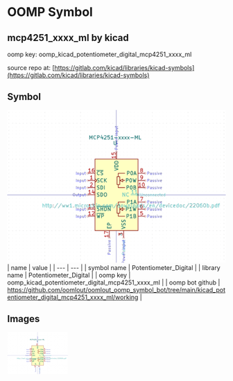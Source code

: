 # OOMP Symbol  
## mcp4251_xxxx_ml  by kicad  
  
oomp key: oomp_kicad_potentiometer_digital_mcp4251_xxxx_ml  
  
source repo at: [https://gitlab.com/kicad/libraries/kicad-symbols](https://gitlab.com/kicad/libraries/kicad-symbols)  
## Symbol  
  
[![working.png](working_600.png)](working.png)  
| name | value | 
| --- | --- | 
| symbol name | Potentiometer_Digital | 
| library name | Potentiometer_Digital | 
| oomp key | oomp_kicad_potentiometer_digital_mcp4251_xxxx_ml | 
| oomp bot github | https://github.com/oomlout/oomlout_oomp_symbol_bot/tree/main/kicad_potentiometer_digital_mcp4251_xxxx_ml/working | 
## Images  
  
[![working.png](working_140.png)](working.png)  
